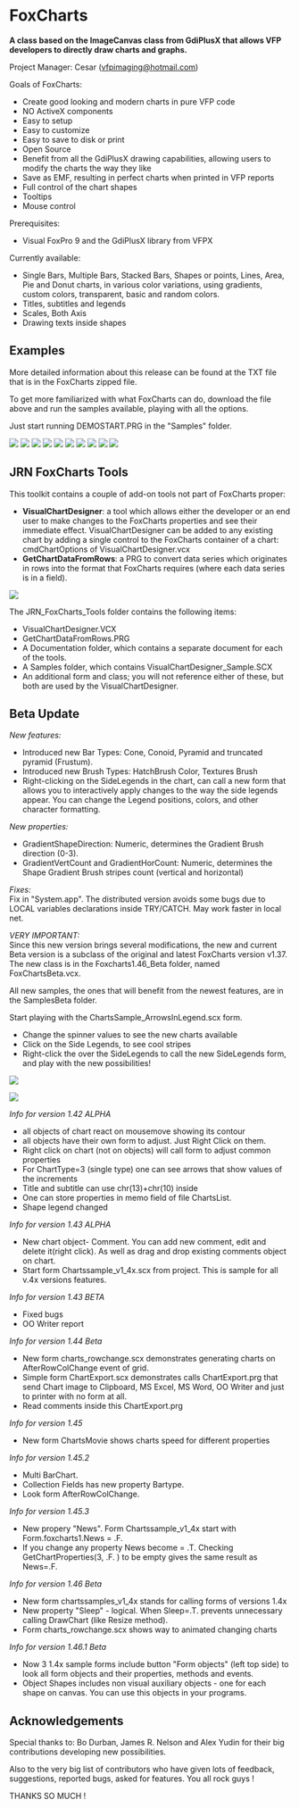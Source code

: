 # FoxCharts
**A class based on the ImageCanvas class from GdiPlusX that allows VFP developers to directly draw charts and graphs.**

Project Manager: Cesar ([vfpimaging@hotmail.com](mailto:vfpimaging@hotmail.com))

Goals of FoxCharts:
* Create good looking and modern charts in pure VFP code
* NO ActiveX components
* Easy to setup
* Easy to customize
* Easy to save to disk or print
* Open Source
* Benefit from all the GdiPlusX drawing capabilities, allowing users to modify the charts the way they like
* Save as EMF, resulting in perfect charts when printed in VFP reports
* Full control of the chart shapes
* Tooltips
* Mouse control

Prerequisites:
* Visual FoxPro 9 and the GdiPlusX library from VFPX 

Currently available:
* Single Bars, Multiple Bars, Stacked Bars, Shapes or points, Lines, Area, Pie and Donut charts, in various color variations, using gradients, custom colors, transparent, basic and random colors.
* Titles, subtitles and legends
* Scales, Both Axis
* Drawing texts inside shapes

## Examples

More detailed information about this release can be found at the TXT file that is in the FoxCharts zipped file.

To get more familiarized with what FoxCharts can do, download the file above and run the samples available, playing with all the options.

Just start running DEMOSTART.PRG in the "Samples" folder.

![](FoxCharts_1Donut.png)
![](FoxCharts_2Line.png)
![](FoxCharts_3multibar.png)
![](FoxCharts_4monoch.png)
![](FoxCharts_5Pie.png)
![](FoxCharts_6Shapes.png)
![](FoxCharts_7Stacked.png)
![](FoxCharts_8Area.png)
![](FoxCharts_FoxChartsNew_4.png)
![](FoxCharts_FoxChartsNew_3.png)

## JRN FoxCharts Tools

This toolkit contains a couple of add-on tools not part of FoxCharts proper:
* **VisualChartDesigner**: a tool which allows either the developer or an end user to make changes to the FoxCharts properties and see their immediate effect. VisualChartDesigner can be added to any existing chart by adding a single control to the FoxCharts container of a chart: cmdChartOptions of VisualChartDesigner.vcx
* **GetChartDataFromRows**: a PRG to convert data series which originates in rows into the format that FoxCharts requires (where each data series is in a field).

![](FoxCharts%20Tools_VisualChartDesigner.png)

The JRN_FoxCharts_Tools folder contains the following items:
* VisualChartDesigner.VCX
* GetChartDataFromRows.PRG
* A Documentation folder, which contains a separate document for each of the tools.
* A Samples folder, which contains VisualChartDesigner_Sample.SCX
* An additional form and class; you will not reference either of these, but both are used by the VisualChartDesigner.

## Beta Update

*New features:*
* Introduced new Bar Types: Cone, Conoid, Pyramid and truncated pyramid (Frustum).
* Introduced new Brush Types: HatchBrush Color, Textures Brush
* Right-clicking on the SideLegends in the chart, can call a new form that allows you to interactively apply changes to the way the side legends appear. You can change the Legend positions, colors, and other character formatting.

*New properties:*
* GradientShapeDirection: Numeric, determines the Gradient Brush direction (0-3).
* GradientVertCount and GradientHorCount: Numeric, determines the Shape Gradient Brush stripes count (vertical and horizontal)

*Fixes:*  
Fix in "System.app". The distributed version avoids some bugs due to LOCAL variables declarations inside TRY/CATCH. May work faster in local net.

*VERY IMPORTANT:*  
Since this new version brings several modifications, the new and current Beta version is a subclass of the original and latest FoxCharts version v1.37. The new class is in the Foxcharts1.46_Beta folder, named FoxChartsBeta.vcx.

All new samples, the ones that will benefit from the newest features, are in the SamplesBeta folder.

Start playing with the ChartsSample_ArrowsInLegend.scx form.
- Change the spinner values to see the new charts available
- Click on the Side Legends, to see cool stripes 
- Right-click the over the SideLegends to call the new SideLegends form, and play with the new possibilities!

![](FoxChartsNew_4.png)

![](FoxChartsNew_3.png)

*Info for version 1.42 ALPHA*
- all objects of chart react on mousemove showing its contour
- all objects have their own form to adjust. Just Right Click on them.
- Right click on chart (not on objects) will call form to adjust common properties
- For ChartType=3 (single type) one can see arrows that show values o​f the increments
- Title and subtitle can use chr(13)+chr(10) inside
- One can store properties in memo field of file ChartsList.
- Shape legend changed

*Info for version 1.43 ALPHA*
- New chart object- Comment. You can add new comment, edit and delete it(right click). As well as drag and drop existing comments object on chart.
- Start form Chartssample_v1_4x.scx from project. This is sample for all v.4x versions features.

*Info for version 1.43 BETA*
- Fixed bugs
- OO Writer report

*Info for version 1.44 Beta*
* New form charts_rowchange.scx demonstrates generating charts on  AfterRowColChange event of grid.
* Simple form ChartExport.scx demonstrates calls ChartExport.prg that send Chart image to Clipboard, MS Excel, MS Word, OO Writer and just to printer with no form at all.
* Read comments inside this ChartExport.prg

*Info for version 1.45*  
* New form ChartsMovie shows charts speed for different properties

*Info for version 1.45.2*  
* Multi BarChart.
* Collection Fields has new property Bartype.
* Look form AfterRowColChange.

*Info for version 1.45.3*  
* New propery "News". Form Chartssample_v1_4x start with Form.foxcharts1.News = .F.
* If you change any property News become = .T.
Checking GetChartProperties(3, .F. ) to be empty gives the same result as News=.F.

*Info for version 1.46 Beta*  
* New form chartssamples_v1_4x stands for calling forms of versions 1.4x
* New property "Sleep" - logical. When Sleep=.T. prevents unnecessary calling DrawChart (like Resize method).
* Form charts_rowchange.scx shows way to animated changing charts

*Info for version 1.46.1 Beta*  
* Now 3 1.4x sample forms include button "Form objects" (left top side) to look all form objects and their properties, methods and events.
* Object Shapes includes non visual auxiliary objects - one for each shape on canvas.
You can use this objects in your programs.

## Acknowledgements

Special thanks to: Bo Durban, James R. Nelson and Alex Yudin for their big contributions developing new possibilities.

Also to the very big list of contributors who have given lots of feedback, suggestions, reported bugs, asked for features.
You all rock guys !

THANKS SO MUCH !
